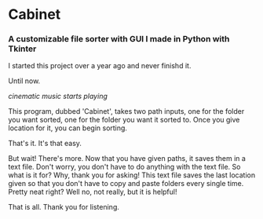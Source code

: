 # Cabinet
<h3>A customizable file sorter with GUI I made in Python with Tkinter</h3>

I started this project over a year ago and never finishd it.

Until now. 

*cinematic music starts playing*

This program, dubbed 'Cabinet', takes two path inputs, one for the folder
you want sorted, one for the folder you want it sorted to. Once you give
location for it, you can begin sorting.

That's it.
It's that easy.

But wait! There's more.
Now that you have given paths, it saves them in a text file. Don't worry,
you don't have to do anything with the text file. So what is it for? Why, thank
you for asking! This text file saves the last location given so that you don't 
have to copy and paste folders every single time. Pretty neat right? Well 
no, not really, but it is helpful!

That is all. Thank you for listening.
